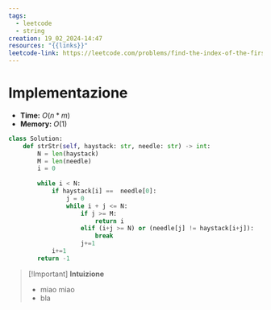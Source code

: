 ```yaml
---
tags:
  - leetcode
  - string
creation: 19_02_2024-14:47
resources: "{{links}}"
leetcode-link: https://leetcode.com/problems/find-the-index-of-the-first-occurrence-in-a-string/
---
```

# Implementazione

- **Time:** $O(n*m)$
- **Memory:** $O(1)$

```python
class Solution:
    def strStr(self, haystack: str, needle: str) -> int:
        N = len(haystack)
        M = len(needle)
        i = 0
        
        while i < N:
            if haystack[i] ==  needle[0]:
                j = 0
                while i + j <= N:
                    if j >= M:
                        return i
                    elif (i+j >= N) or (needle[j] != haystack[i+j]):
                        break
                    j+=1
            i+=1
        return -1
```

>[!Important] **Intuizione**
> - miao miao
> - bla
